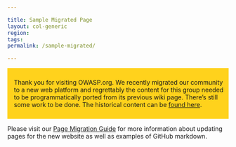 ```yaml
---

title: Sample Migrated Page
layout: col-generic
region: 
tags:
permalink: /sample-migrated/

---
```


<section class="news-events">
   <div style="padding: 10px; padding-left: 15px; background-color: #ffd21c;">  
    <p>Thank you for visiting OWASP.org. We recently migrated our community to a new web platform and regrettably the content for this group needed to be programmatically ported from its previous wiki page. There’s still some work to be done. The historical content can be <a href="/migrated_content">found here</a>.</p>
   </div>
</section>

Please visit our [Page Migration Guide](https://owasp.org/migration) for more information about updating pages for the new website as well as examples of GitHub markdown.

<p hidden>This is an example of a Project or Chapter Page.</p>

<!-- Standard Chapter Page Template

Please change these items to indicate the actual information you wish to present.  In addition to this information, the 'front-matter' above this text should be modified to reflect your actual information.  An explanation of each of the front-matter items is below:

{front matter for this file}

```
- layout: This is the layout used by project and chapter pages.  You should leave this value as col-sidebar
- title: This is the title of your project or chapter page, usually the name.  For example, OWASP Zed Attack Proxy or OWASP Baltimore
- tags: This is a space-delimited list of tags you associate with your project or chapter.  If you are using tabs, at least one of these tags should be unique in order to be used in the tabs files (an example tab is included in this repo) 
- region: This is the region you are in according to our data
```

{copy for this file}

```
## Welcome
Include some information here about your chapter

## Participation
The Open Worldwide Application Security Project (OWASP) is a nonprofit foundation that works to improve the security of software. All of our projects ,tools, documents, forums, and chapters are free and open to anyone interested in improving application security. 

Chapters are led by local leaders in accordance with the [Chapter Leader Handbook](https://policy.owasp.org/rules-of-procedure/chapter-handbook). Financial contributions should only be made online using the authorized online donation button. To be a SPEAKER at ANY OWASP Chapter in the world simply review the [speaker agreement](https://policy.owasp.org/speaker-agreement) and then contact the local chapter leader with details of what OWASP Project, independent research, or related software security topic you would like to present.

Everyone is welcome and encouraged to participate in our [Projects](/projects), [Local Chapters](/chapters), [Events](/events), [Online Groups](https://groups.google.com/a/owasp.com/){:target='_blank'}, and [Community Slack Channel](https://owasp.slack.com/){:target='_blank'}. We especially encourage diversity in all our initiatives. OWASP is a fantastic place to learn about application security, to network, and even to build your reputation as an expert. We also encourage you to be [become a member](/membership) or consider a [donation](/donate) to support our ongoing work.

## Local News
- Meeting Location
- Everyone is welcome to join us at our chapter meetings.

```
{info.md}

This separate file is where you should place links to your Google Group and Meetup page. It will be automatically rendered in the column sidebar.

{leaders.md}

Another separate file that should simply include each leaders name with mailto link as a list. It will also be automatically rendered in the column sidebar.

--/>
